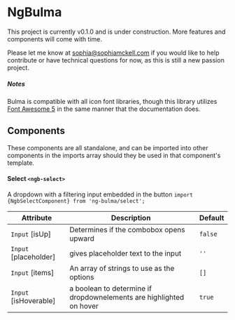 # NgBulma

This project is currently v0.1.0 and is under construction. More features and components will come with time.

Please let me know at sophia@sophiamckell.com if you would like to help contribute or have technical questions for now, as this is still a new passion project.

##### Notes
Bulma is compatible with all icon font libraries, though this library utilizes [Font Awesome 5](https://fontawesome.com/v5/search) in the same manner that the documentation does.

## Components

These components are all standalone, and can be imported into other components in the imports array should they be used in that component's template.

#### Select `<ngb-select>`

A dropdown with a filtering input embedded in the button
`import {NgbSelectComponent} from 'ng-bulma/select';`

|Attribute    |Description |Default |
|-------------|------------|--------|
|`Input` [isUp] |Determines if the combobox opens upward|`false`|
|`Input` [placeholder] |gives placeholder text to the input | `''` |
|`Input` [items] |An array of strings to use as the options |`[]`|
|`Input` [isHoverable] | a boolean to determine if dropdownelements are highlighted on hover | `true` |

